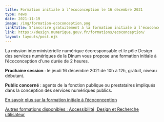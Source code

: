 ```yaml
---
title: Formation initiale à l’écoconception le 16 décembre 2021
type: news
date: 2021-11-19
image: /img/formation-ecoconception.png
linkTitle: S'inscrire gratuitement à la formation initiale à l’écoconception
link: https://design.numerique.gouv.fr/formations/ecoconception/
layout: layouts/post.njk
---
```


La mission interministérielle numérique écoresponsable et le pôle Design des services numériques de la Dinum vous propose une  formation initiale à l’écoconception d'une durée de 2 heures.

**Prochaine session** : le jeudi 16 décembre 2021 de 10h à 12h, gratuit, niveau débutant.

**Public concerné** : agents de la fonction publique ou prestataires impliqués dans la conception des services numériques publics.

[En savoir plus sur la formation initiale à l’écoconception](https://design.numerique.gouv.fr/formations/ecoconception/)

[Autres formations disponibles : Accessibilité, Design et Recherche utilisateur](https://design.numerique.gouv.fr/formations/)
